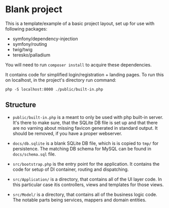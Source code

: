 # Blank project

This is a template/example of a basic project layout, set up for use with following packages:

- symfony/dependency-injection
- symfony/routing
- twig/twig
- teresko/palladium

You will need to run `composer install` to acquire these dependencies.

It contains code for simplified login/registration + landing pages. To run this on localhost, in the project's directory run command:  

`php -S localhost:8000 ./public/built-in.php`

## Structure

- `public/built-in.php` is a meant to only be used with php built-in server. It's there to make sure, that the SQLite DB file is set up and that there are no varning about missing favicon generated in standard output. It should be removed, if you have a proper webserver.

- `docs/db.sqlite` is a blank SQLite DB file, which is is copied to `tmp/` for persistence. The matching DB schema for MySQL can be found in `docs/schema.sql` file.

- `src/bootstrap.php`  is the entry point for the application. It contains the code for setup of DI container, routing and dispatching.

- `src/Application/` is a directory, that contains all of the UI layer code. In this particular case itis controllers, views and templates for those views.

- `src/Model/` is a directory, that contains all of the business logic code. The notable parts being services, mappers and domain entities.
